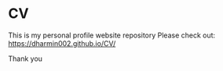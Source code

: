 # CV
This is my personal profile website repository
Please check out: https://dharmin002.github.io/CV/

Thank you
